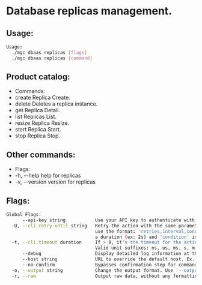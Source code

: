 # Database replicas management.

## Usage:
```bash
Usage:
  ./mgc dbaas replicas [flags]
  ./mgc dbaas replicas [command]
```

## Product catalog:
- Commands:
- create      Replica Create.
- delete      Deletes a replica instance.
- get         Replica Detail.
- list        Replicas List.
- resize      Replica Resize.
- start       Replica Start.
- stop        Replica Stop.

## Other commands:
- Flags:
- -h, --help      help for replicas
- -v, --version   version for replicas

## Flags:
```bash
Global Flags:
      --api-key string           Use your API key to authenticate with the API
  -U, --cli.retry-until string   Retry the action with the same parameters until the given condition is met. The flag parameters
                                 use the format: 'retries,interval,condition', where 'retries' is a positive integer, 'interval' is
                                 a duration (ex: 2s) and 'condition' is a 'engine=value' pair such as "jsonpath=expression"
  -t, --cli.timeout duration     If > 0, it's the timeout for the action execution. It's specified as numbers and unit suffix.
                                 Valid unit suffixes: ns, us, ms, s, m and h. Examples: 300ms, 1m30s
      --debug                    Display detailed log information at the debug level
      --host string              URL to override the default host. Ex. https://api.magalu.com.br or http://localhost/v1/route
      --no-confirm               Bypasses confirmation step for commands that ask a confirmation from the user
  -o, --output string            Change the output format. Use '--output=help' to know more details.
  -r, --raw                      Output raw data, without any formatting or coloring
```

